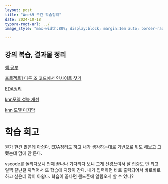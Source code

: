 ```yaml
---
layout: post
title: "Week9 주간 학습정리"
date: 2024-10-18
typora-root-url: ../
image_style: "max-width:80%; display:block; margin:1em auto; border-radius:10px; box-shadow:0px 4px 8px rgba(0,0,0,0.8);"

---
```


## 강의 복습, 결과물 정리

[책 공부](https://ardkyer.github.io/2024/10/12/%EC%B1%85-%EA%B3%B5%EB%B6%80.html)

[프로젝트1 다른 조 코드에서 인사이트 찾기](https://ardkyer.github.io/2024/10/13/%ED%94%84%EB%A1%9C%EC%A0%9D%ED%8A%B81-%EB%8B%A4%EB%A5%B8-%EC%A1%B0-%EC%BD%94%EB%93%9C-%EB%A6%AC%EB%B7%B0-&-%EC%9D%B8%EC%82%AC%EC%9D%B4%ED%8A%B8.html)

[EDA정리](https://ardkyer.github.io/2024/10/15/EDA%EC%A0%95%EB%A6%AC.html)

[knn모델 성능 개선](https://ardkyer.github.io/2024/10/16/knn%EB%AA%A8%EB%8D%B8-%EC%84%B1%EB%8A%A5%EA%B0%9C%EC%84%A0.html)

[knn 모델 마지막](https://ardkyer.github.io/2024/10/17/knn-%EB%AA%A8%EB%8D%B8-%EB%A7%88%EC%A7%80%EB%A7%89.html)

# 학습 회고

뭔가 한건 많은데 아쉽다. EDA정리도 하고 내가 생각하는대로 기반으로 뭐도 해보고 그랬는데 맘에 안 든다. 

vscode를 돌리다보니 언제 끝나나 기다리다 보니 그게 신경쓰여서 잘 집중도 안 되고 일찍 끝난걸 까먹어서 또 학습에 지장이 간다. 내가 입력하면 바로 출력되어서 바로바로 하고 싶은데 많이 아쉽다. 학습이 끝나면 핸드폰에 알림오게 할 수 있나?

 



